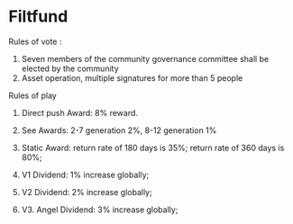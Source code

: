# Filtfund


Rules of vote :
1. Seven members of the community governance committee shall be elected by the community
2. Asset operation, multiple signatures for more than 5 people

Rules of play
1. Direct push Award: 8% reward.
2. See Awards: 2-7 generation 2%, 8-12 generation 1%
3. Static Award: return rate of 180 days is 35%; return rate of 360 days is 80%;

4. V1 Dividend: 1% increase globally;
5. V2 Dividend: 2% increase globally;
6. V3. Angel Dividend: 3% increase globally;

